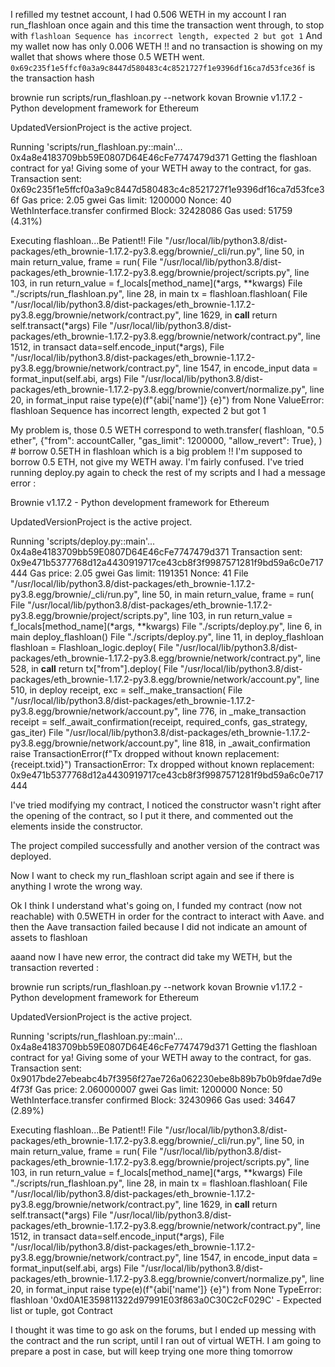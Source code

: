 I refilled my testnet account, I had 0.506 WETH in my account
I ran run_flashloan once again and this time the transaction went through, to stop with `flashloan Sequence has incorrect length, expected 2 but got 1`
And my wallet now has only 0.006 WETH !! and no transaction is showing on my wallet that shows where those 0.5 WETH went.
`0x69c235f1e5ffcf0a3a9c8447d580483c4c8521727f1e9396df16ca7d53fce36f` is the transaction hash

brownie run scripts/run_flashloan.py --network kovan
Brownie v1.17.2 - Python development framework for Ethereum

UpdatedVersionProject is the active project.

Running 'scripts/run_flashloan.py::main'...
0x4a8e4183709bb59E0807D64E46cFe7747479d371
Getting the flashloan contract for ya!
Giving some of your WETH away to the contract, for gas.
Transaction sent: 0x69c235f1e5ffcf0a3a9c8447d580483c4c8521727f1e9396df16ca7d53fce36f
Gas price: 2.05 gwei Gas limit: 1200000 Nonce: 40
WethInterface.transfer confirmed Block: 32428086 Gas used: 51759 (4.31%)

Executing flashloan...Be Patient!!
File "/usr/local/lib/python3.8/dist-packages/eth_brownie-1.17.2-py3.8.egg/brownie/\_cli/run.py", line 50, in main
return_value, frame = run(
File "/usr/local/lib/python3.8/dist-packages/eth_brownie-1.17.2-py3.8.egg/brownie/project/scripts.py", line 103, in run
return_value = f_locals[method_name](*args, \*\*kwargs)
File "./scripts/run_flashloan.py", line 28, in main
tx = flashloan.flashloan(
File "/usr/local/lib/python3.8/dist-packages/eth_brownie-1.17.2-py3.8.egg/brownie/network/contract.py", line 1629, in **call**
return self.transact(*args)
File "/usr/local/lib/python3.8/dist-packages/eth_brownie-1.17.2-py3.8.egg/brownie/network/contract.py", line 1512, in transact
data=self.encode_input(\*args),
File "/usr/local/lib/python3.8/dist-packages/eth_brownie-1.17.2-py3.8.egg/brownie/network/contract.py", line 1547, in encode_input
data = format_input(self.abi, args)
File "/usr/local/lib/python3.8/dist-packages/eth_brownie-1.17.2-py3.8.egg/brownie/convert/normalize.py", line 20, in format_input
raise type(e)(f"{abi['name']} {e}") from None
ValueError: flashloan Sequence has incorrect length, expected 2 but got 1

My problem is, those 0.5 WETH correspond to
weth.transfer(
flashloan,
"0.5 ether",
{"from": accountCaller, "gas_limit": 1200000, "allow_revert": True},
) # borrow 0.5ETH in flashloan
which is a big problem !! I'm supposed to borrow 0.5 ETH, not give my WETH away.
I'm fairly confused.
I've tried running deploy.py again to check the rest of my scripts and I had a message error :

Brownie v1.17.2 - Python development framework for Ethereum

UpdatedVersionProject is the active project.

Running 'scripts/deploy.py::main'...
0x4a8e4183709bb59E0807D64E46cFe7747479d371
Transaction sent: 0x9e471b5377768d12a4430919717ce43cb8f3f9987571281f9bd59a6c0e717444
Gas price: 2.05 gwei Gas limit: 1191351 Nonce: 41
File "/usr/local/lib/python3.8/dist-packages/eth_brownie-1.17.2-py3.8.egg/brownie/\_cli/run.py", line 50, in main
return_value, frame = run(
File "/usr/local/lib/python3.8/dist-packages/eth_brownie-1.17.2-py3.8.egg/brownie/project/scripts.py", line 103, in run
return_value = f_locals[method_name](\*args, \*\*kwargs)
File "./scripts/deploy.py", line 6, in main
deploy_flashloan()
File "./scripts/deploy.py", line 11, in deploy_flashloan
flashloan = Flashloan_logic.deploy(
File "/usr/local/lib/python3.8/dist-packages/eth_brownie-1.17.2-py3.8.egg/brownie/network/contract.py", line 528, in **call**
return tx["from"].deploy(
File "/usr/local/lib/python3.8/dist-packages/eth_brownie-1.17.2-py3.8.egg/brownie/network/account.py", line 510, in deploy
receipt, exc = self.\_make_transaction(
File "/usr/local/lib/python3.8/dist-packages/eth_brownie-1.17.2-py3.8.egg/brownie/network/account.py", line 776, in \_make_transaction
receipt = self.\_await_confirmation(receipt, required_confs, gas_strategy, gas_iter)
File "/usr/local/lib/python3.8/dist-packages/eth_brownie-1.17.2-py3.8.egg/brownie/network/account.py", line 818, in \_await_confirmation
raise TransactionError(f"Tx dropped without known replacement: {receipt.txid}")
TransactionError: Tx dropped without known replacement: 0x9e471b5377768d12a4430919717ce43cb8f3f9987571281f9bd59a6c0e717444

I've tried modifying my contract, I noticed the constructor wasn't right after the opening of the contract, so I put it there, and commented out the elements inside the constructor.

The project compiled successfully and another version of the contract was deployed.

Now I want to check my run_flashloan script again and see if there is anything I wrote the wrong way.

Ok I think I understand what's going on, I funded my contract (now not reachable) with 0.5WETH in order for the contract to interact with Aave. and then the Aave transaction failed because I did not indicate an amount of assets to flashloan

aaand now I have new error, the contract did take my WETH, but the transaction reverted :

brownie run scripts/run_flashloan.py --network kovan
Brownie v1.17.2 - Python development framework for Ethereum

UpdatedVersionProject is the active project.

Running 'scripts/run_flashloan.py::main'...
0x4a8e4183709bb59E0807D64E46cFe7747479d371
Getting the flashloan contract for ya!
Giving some of your WETH away to the contract, for gas.
Transaction sent: 0x9017bde27ebeabc4b7f3956f27ae726a062230ebe8b89b7b0b9fdae7d9e4f73f
Gas price: 2.060000007 gwei Gas limit: 1200000 Nonce: 50
WethInterface.transfer confirmed Block: 32430966 Gas used: 34647 (2.89%)

Executing flashloan...Be Patient!!
File "/usr/local/lib/python3.8/dist-packages/eth_brownie-1.17.2-py3.8.egg/brownie/\_cli/run.py", line 50, in main
return_value, frame = run(
File "/usr/local/lib/python3.8/dist-packages/eth_brownie-1.17.2-py3.8.egg/brownie/project/scripts.py", line 103, in run
return_value = f_locals[method_name](*args, \*\*kwargs)
File "./scripts/run_flashloan.py", line 28, in main
tx = flashloan.flashloan(
File "/usr/local/lib/python3.8/dist-packages/eth_brownie-1.17.2-py3.8.egg/brownie/network/contract.py", line 1629, in **call**
return self.transact(*args)
File "/usr/local/lib/python3.8/dist-packages/eth_brownie-1.17.2-py3.8.egg/brownie/network/contract.py", line 1512, in transact
data=self.encode_input(\*args),
File "/usr/local/lib/python3.8/dist-packages/eth_brownie-1.17.2-py3.8.egg/brownie/network/contract.py", line 1547, in encode_input
data = format_input(self.abi, args)
File "/usr/local/lib/python3.8/dist-packages/eth_brownie-1.17.2-py3.8.egg/brownie/convert/normalize.py", line 20, in format_input
raise type(e)(f"{abi['name']} {e}") from None
TypeError: flashloan '0xd0A1E359811322d97991E03f863a0C30C2cF029C' - Expected list or tuple, got Contract

I thought it was time to go ask on the forums, but I ended up messing with the contract and the run script, until I ran out of virtual WETH. I am going to prepare a post in case, but will keep trying one more thing tomorrow
